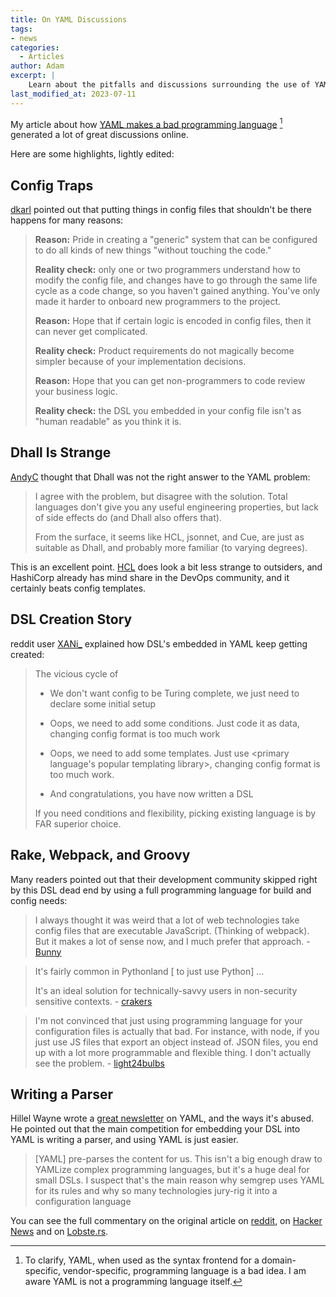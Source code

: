 ```yaml
---
title: On YAML Discussions
tags:
- news
categories:
  - Articles
author: Adam
excerpt: |
    Learn about the pitfalls and discussions surrounding the use of YAML as a programming language, including the challenges of config traps, alternative solutions like Dhall and HCL, the creation of DSLs, and the benefits of using a full programming language for configuration files. Dive into the lively discussions on Reddit, Hacker News, and Lobste.rs to gain insights from the programming community.
last_modified_at: 2023-07-11
---
```

My article about how [YAML makes a bad programming language](https://earthly.dev/blog/intercal-yaml-and-other-horrible-programming-languages/) [^1] generated a lot of great discussions online.

Here are some highlights, lightly edited:

## Config Traps

[dkarl](https://news.ycombinator.com/item?id=26276420) pointed out that putting things in config files that shouldn't be there happens for many reasons:

> **Reason:** Pride in creating a "generic" system that can be configured to do all kinds of new things "without touching the code."
>
> **Reality check:**
> only one or two programmers understand how to modify the config file, and changes have to go through the same life cycle as a code change, so you haven't gained anything. You've only made it harder to onboard new programmers to the project.
>
> **Reason:** Hope that if certain logic is encoded in config files, then it can never get complicated.
>
> **Reality check:**
> Product requirements do not magically become simpler because of your implementation decisions.
>
> **Reason:** Hope that you can get non-programmers to code review your business logic.
>
> **Reality check:** the DSL you embedded in your config file isn't as "human readable" as you think it is.

## Dhall Is Strange

[AndyC](https://lobste.rs/s/1nxt6g/intercal_yaml_other_horrible#c_pc0dt6) thought that Dhall was not the right answer to the YAML problem:

> I agree with the problem, but disagree with the solution. Total languages don't give you any useful engineering properties, but lack of side effects do (and Dhall also offers that).
>
> From the surface, it seems like HCL, jsonnet, and Cue, are just as suitable as Dhall, and probably more familiar (to varying degrees).

This is an excellent point.  [HCL](https://github.com/hashicorp/hcl) does look a bit less strange to outsiders, and HashiCorp already has mind share in the DevOps community, and it certainly beats config templates.

## DSL Creation Story

reddit user [XANi_](https://www.reddit.com/r/programming/comments/ls6tgm/intercal_yaml_and_other_horrible_programming/gopf8fj/?utm_source=reddit&utm_medium=web2x&context=3) explained how DSL's embedded in YAML keep getting created:
> The vicious cycle of
>
> * We don't want config to be Turing complete, we just need to declare some initial setup
>
> * Oops, we need to add some conditions. Just code it as data, changing config format is too much work
>
> * Oops, we need to add some templates. Just use <primary language's popular templating library>, changing config format is too much work.
>
> * And congratulations, you have now written a DSL
>
>If you need conditions and flexibility, picking existing language is by FAR superior choice.

## Rake, Webpack, and Groovy
<!-- markdownlint-disable MD028 -->
Many readers pointed out that their development community skipped right by this DSL dead end by using a full programming language for build and config needs:

> I always thought it was weird that a lot of web technologies take config files that are executable JavaScript. (Thinking of webpack). But it makes a lot of sense now, and I much prefer that approach. - [Bunny](https://www.reddit.com/r/programming/comments/ls6tgm/intercal_yaml_and_other_horrible_programming/gopq0uv/?utm_source=reddit&utm_medium=web2x&context=3)

> It's fairly common in Pythonland \[ to just use Python\] ...
>
> It's an ideal solution for technically-savvy users in non-security sensitive contexts. - [crakers](https://www.reddit.com/r/programming/comments/ls6tgm/intercal_yaml_and_other_horrible_programming/gopy30z/?utm_source=reddit&utm_medium=web2x&context=3)

> I'm not convinced that just using programming language for your configuration files is actually that bad. For instance, with node, if you just use JS files that export an object instead of. JSON files, you end up with a lot more programmable and flexible thing. I don't actually see the problem. - [light24bulbs](https://www.reddit.com/r/programming/comments/ls6tgm/intercal_yaml_and_other_horrible_programming/goqm3z0/?utm_source=reddit&utm_medium=web2x&context=3)

## Writing a Parser

Hillel Wayne wrote a [great newsletter](https://buttondown.email/hillelwayne/archive/a3fe2688-464d-4f98-ae6b-207e7b5a1255) on YAML, and the ways it's abused. He pointed out that the main competition for embedding your DSL into YAML is writing a parser, and using YAML is just easier.

>[YAML] pre-parses the content for us. This isn't a big enough draw to YAMLize complex programming languages, but it's a huge deal for small DSLs. I suspect that's the main reason why semgrep uses YAML for its rules and why so many technologies jury-rig it into a configuration language

You can see the full commentary on the original article on [reddit](https://www.reddit.com/r/programming/comments/ls6tgm/intercal_yaml_and_other_horrible_programming/), on [Hacker News](https://news.ycombinator.com/item?id=26271582) and on [Lobste.rs](https://lobste.rs/s/1nxt6g/intercal_yaml_other_horrible).

[^1]: To clarify, YAML, when used as the syntax frontend for a domain-specific, vendor-specific, programming language is a bad idea. I am aware YAML is not a programming language itself.
